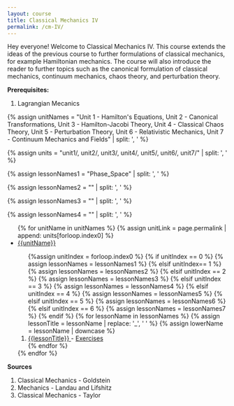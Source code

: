 ```yaml
---
layout: course
title: Classical Mechanics IV
permalink: /cm-IV/
---
```


Hey everyone! Welcome to Classical Mechanics IV. This course extends the ideas of the previous course to further formulations of classical mechanics, for example Hamiltonian mechanics. The course will also introduce the reader to further topics such as the canonical formulation of classical mechanics, continuum mechanics, chaos theory, and perturbation theory. 

<b>Prerequisites:</b>
1. Lagrangian Mecanics

{% assign unitNames = "Unit 1 - Hamilton's Equations, Unit 2 - Canonical Transformations, Unit 3 - Hamilton-Jacobi Theory, Unit 4 - Classical Chaos Theory, Unit 5 - Perturbation Theory, Unit 6 - Relativistic Mechanics, Unit 7 - Continuum Mechanics and Fields" | split: ', ' %}

{% assign units = "unit1/, unit2/, unit3/, unit4/, unit5/, unit6/, unit7/" | split: ', ' %}

{% assign lessonNames1 = "Phase_Space" | split: ', ' %}

{% assign lessonNames2 = "" | split: ', ' %}

{% assign lessonNames3 = "" | split: ', ' %}

{% assign lessonNames4 = "" | split: ', ' %}

<ul>
{% for unitName in unitNames %}
{% assign unitLink = page.permalink | append: units[forloop.index0] %}
<li>  <a class="page-link" href="{{unitLink}}"> {{unitName}} </a> </li>
<ol> {%assign unitIndex = forloop.index0 %}
{% if unitIndex == 0 %} {% assign lessonNames = lessonNames1 %}
{% elsif unitIndex== 1 %}  {% assign lessonNames = lessonNames2 %}
{% elsif unitIndex == 2 %}  {% assign lessonNames = lessonNames3 %}
{% elsif unitIndex == 3 %}  {% assign lessonNames = lessonNames4 %}
{% elsif unitIndex == 4 %}  {% assign lessonNames = lessonNames5 %}
{% elsif unitIndex == 5 %}  {% assign lessonNames = lessonNames6 %}
{% elsif unitIndex == 6 %}  {% assign lessonNames = lessonNames7 %}
{% endif %}
{% for lessonName in lessonNames %}
{% assign lessonTitle = lessonName | replace:  '_', ' ' %}
{% assign lowerName = lessonName | downcase %}
<li> <a class = "page-link" href = "{{ lowerName | prepend: units[unitIndex] | prepend: current_page.permalink }}"> {{lessonTitle}} </a> - <a class = "page-link" href = "{{ lowerName | prepend: units[unitIndex] | prepend: current_page.permalink | append: "-exercises" }}"> Exercises </a> </li>
{% endfor %}
</ol>
{% endfor %}
</ul>

**Sources**

1. Classical Mechanics - Goldstein
2. Mechanics - Landau and Lifshitz
3. Classical Mechanics - Taylor

